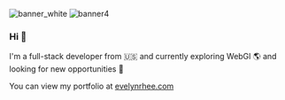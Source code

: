 ![banner_white](https://user-images.githubusercontent.com/53372490/166217605-6179c571-a433-4616-8c8e-116026508411.png)
![banner4](https://user-images.githubusercontent.com/53372490/166871450-f32aaa35-2bb8-4a56-aff4-2de01fe3fa16.png)



### Hi 👋 

I'm a full-stack developer from 🇺🇸 and currently exploring WebGl 🌎 and looking for new opportunities 💎

You can view my portfolio at [evelynrhee.com](https://www.evelynrhee.com)

<!--
**CodyPenny/CodyPenny** is a ✨ _special_ ✨ repository because its `README.md` (this file) appears on your GitHub profile.

Here are some ideas to get you started:

- 🔭 I’m currently working on ...
- 🌱 I’m currently learning ...
- 👯 I’m looking to collaborate on ...
- 🤔 I’m looking for help with ...
- 💬 Ask me about ...
- 📫 How to reach me: ...
- 😄 Pronouns: ...
- ⚡ Fun fact: ...
-->
